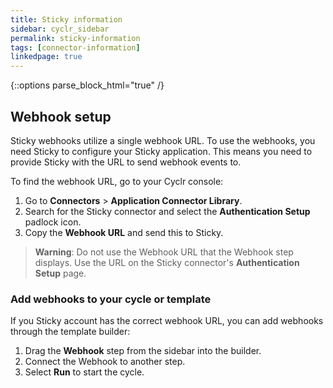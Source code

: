 ```yaml
---
title: Sticky information
sidebar: cyclr_sidebar
permalink: sticky-information
tags: [connector-information]
linkedpage: true
---
```

{::options parse_block_html="true" /}

<section class="card">

## Webhook setup

Sticky webhooks utilize a single webhook URL. To use the webhooks, you need Sticky to configure your Sticky application. This means you need to provide Sticky with the URL to send webhook events to.

To find the webhook URL, go to your Cyclr console:

1. Go to **Connectors** > **Application Connector Library**.
2. Search for the Sticky connector and select the **Authentication Setup** padlock icon.
3. Copy the **Webhook URL** and send this to Sticky.

> **Warning**: Do not use the Webhook URL that the Webhook step displays. Use the URL on the Sticky connector's **Authentication Setup** page.

### Add webhooks to your cycle or template

If you Sticky account has the correct webhook URL, you can add webhooks through the template builder:

1.  Drag the **Webhook** step from the sidebar into the builder.
2.  Connect the Webhook to another step.
3.  Select **Run** to start the cycle.

</section>